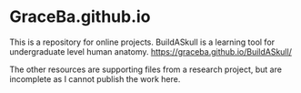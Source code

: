 # GraceBa.github.io

This is a repository for online projects.
BuildASkull is a learning tool for undergraduate level human anatomy. https://graceba.github.io/BuildASkull/


The other resources are supporting files from a research project, but are incomplete as I cannot publish the work here.
